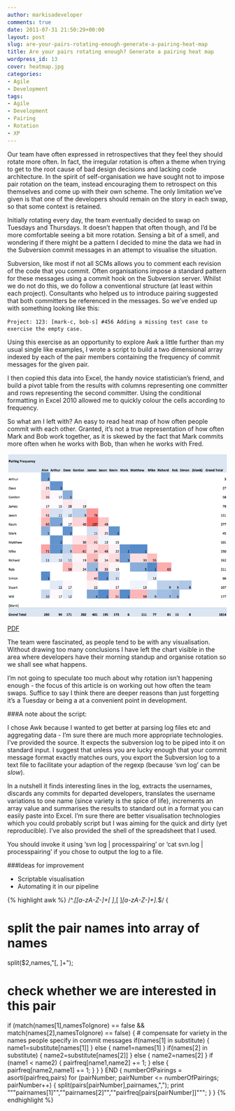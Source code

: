 ```yaml
---
author: markisadeveloper
comments: true
date: 2011-07-31 21:50:29+00:00
layout: post
slug: are-your-pairs-rotating-enough-generate-a-pairing-heat-map
title: Are your pairs rotating enough? Generate a pairing heat map
wordpress_id: 13
cover: heatmap.jpg
categories:
- Agile
- Development
tags:
- Agile
- Development
- Pairing
- Rotation
- XP
---
```


Our team have often expressed in retrospectives that they feel they should rotate more often. In fact, the irregular rotation is often a theme when trying to get to the root cause of bad design decisions and lacking code architecture. In the spirit of self-organisation we have sought not to impose pair rotation on the team, instead encouraging them to retrospect on this themselves and come up with their own scheme. The only limitation we’ve given is that one of the developers should remain on the story in each swap, so that some context is retained.

Initially rotating every day, the team eventually decided to swap on Tuesdays and Thursdays. It doesn’t happen that often though, and I’d be more comfortable seeing a bit more rotation. Sensing a bit of a smell, and wondering if there might be a pattern I decided to mine the data we had in the Subversion commit messages in an attempt to visualise the situation.

Subversion, like most if not all SCMs allows you to comment each revision of the code that you commit. Often organisations impose a standard pattern for these messages using a commit hook on the Subversion server. Whilst we do not do this, we do follow a conventional structure (at least within each project). Consultants who helped us to introduce pairing suggested that both committers be referenced in the messages. So we’ve ended up with something looking like this:


    Project: 123: [mark-c, bob-s] #456 Adding a missing test case to exercise the empty case.



Using this exercise as an opportunity to explore Awk a little further than my usual single like examples, I wrote a script to build a two dimensional array indexed by each of the pair members containing the frequency of commit messages for the given pair.

I then copied this data into Excel, the handy novice statistician’s friend, and build a pivot table from the results with columns representing one committer and rows representing the second committer. Using the conditional formatting in Excel 2010 allowed me to quickly colour the cells according to frequency.

So what am I left with? An easy to read heat map of how often people commit with each other. Granted, it’s not a true representation of how often Mark and Bob work together, as it is skewed by the fact that Mark commits more often when he works with Bob, than when he works with Fred.

![Pairing Heatmap](/images/pairingheatmap.png)

[PDF](/files/pairing.pdf)

The team were fascinated, as people tend to be with any visualisation. Without drawing too many conclusions I have left the chart visible in the area where developers have their morning standup and organise rotation so we shall see what happens.

I’m not going to speculate too much about why rotation isn’t happening enough - the focus of this article is on working out how often the team swaps. Suffice to say I think there are deeper reasons than just forgetting it’s a Tuesday or being a at a convenient point in development.

###A note about the script:

I chose Awk because I wanted to get better at parsing log files etc and aggregating data - I’m sure there are much more appropriate technologies. I’ve provided the source. It expects the subversion log to be piped into it on standard input. I suggest that unless you are lucky enough that your commit message format exactly matches ours, you export the Subversion log to a text file to facilitate your adaption of the regexp (because ‘svn log’ can be *slow*).

In a nutshell it finds interesting lines in the log, extracts the usernames, discards any commits for departed developers, translates the username variations to one name (since variety is the spice of life), increments an array value and summarises the results to standard out in a format you can easily paste into Excel. I’m sure there are better visualisation technologies which you could probably script but I was aiming for the quick and dirty (yet reproducible). I’ve also provided the shell of the spreadsheet that I used.

You should invoke it using ‘svn log | processpairing’ or ‘cat svn.log | processpairing’ if you chose to output the log to a file.

###Ideas for improvement

  * Scriptable visualisation
  * Automating it in our pipeline

{% highlight awk %}
/^.*\[[a-zA-Z-]+[ ]*,[ ]*[a-zA-Z-]+\].*$/ {
  # split the pair names into array of names
  split($2,names,"[, ]+");
  # check whether we are interested in this pair
  if (match(names[1],namesToIgnore) == false && match(names[2],namesToIgnore) == false) {
    # compensate for variety in the names people specify in commit messages
    if(names[1] in substitute) {
      name1=substitute[names[1]]
    }
    else {
      name1=names[1]
    }
    if(names[2] in substitute) {
      name2=substitute[names[2]]
    }
    else {
      name2=names[2]
    }
    if (name1 < name2) {
      pairfreq[name1,name2] += 1;
    }
    else {
      pairfreq[name2,name1] += 1;
    }
  }
}
END {
  numberOfPairings = asorti(pairfreq,pairs)
  for (pairNumber; pairNumber <= numberOfPairings; pairNumber++) {
    split(pairs[pairNumber],pairnames,",");
    print "\""pairnames[1]"\",\""pairnames[2]"\",\""pairfreq[pairs[pairNumber]]"\"";
  }
}
{% endhighlight %}
